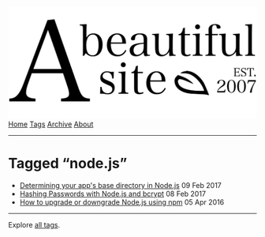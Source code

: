<a href="../../index.html" class="header-link"><img src="../../images/logos/wordmark.svg" alt="A Beautiful Site" class="wordmark" /></a> <a href="../../index.html" class="nav-item">Home</a> <a href="../index.html" class="nav-item">Tags</a> <a href="../../posts/index.html" class="nav-item">Archive</a> <a href="../../about/index.html" class="nav-item">About</a>

------------------------------------------------------------------------

Tagged “node.js”
================

-   <a href="../../posts/determining-your-apps-base-directory-in-nodejs/index.html" class="post-list-item-link">Determining your app's base directory in Node.js</a> 09 Feb 2017
-   <a href="../../posts/hashing-passwords-with-nodejs-and-bcrypt/index.html" class="post-list-item-link">Hashing Passwords with Node.js and bcrypt</a> 08 Feb 2017
-   <a href="../../posts/how-to-upgrade-or-downgrade-nodejs-using-npm/index.html" class="post-list-item-link">How to upgrade or downgrade Node.js using npm</a> 05 Apr 2016

------------------------------------------------------------------------

Explore [all tags](../index.html).
